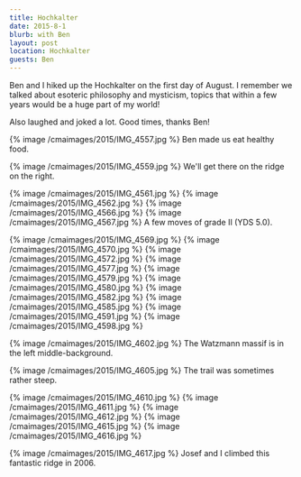 ```yaml
---
title: Hochkalter
date: 2015-8-1
blurb: with Ben
layout: post
location: Hochkalter
guests: Ben
---
```


Ben and I hiked up the Hochkalter on the first day of August.
I remember we talked about esoteric philosophy and mysticism,
topics that within a few years would be a huge part of my world!

Also laughed and joked a lot. Good times, thanks Ben!

{% image /cmaimages/2015/IMG_4557.jpg %}
Ben made us eat healthy food.

{% image /cmaimages/2015/IMG_4559.jpg %}
We'll get there on the ridge on the right.

{% image /cmaimages/2015/IMG_4561.jpg %}
{% image /cmaimages/2015/IMG_4562.jpg %}
{% image /cmaimages/2015/IMG_4566.jpg %}
{% image /cmaimages/2015/IMG_4567.jpg %}
A few moves of grade II (YDS 5.0).

{% image /cmaimages/2015/IMG_4569.jpg %}
{% image /cmaimages/2015/IMG_4570.jpg %}
{% image /cmaimages/2015/IMG_4572.jpg %}
{% image /cmaimages/2015/IMG_4577.jpg %}
{% image /cmaimages/2015/IMG_4579.jpg %}
{% image /cmaimages/2015/IMG_4580.jpg %}
{% image /cmaimages/2015/IMG_4582.jpg %}
{% image /cmaimages/2015/IMG_4585.jpg %}
{% image /cmaimages/2015/IMG_4591.jpg %}
{% image /cmaimages/2015/IMG_4598.jpg %}

{% image /cmaimages/2015/IMG_4602.jpg %}
The Watzmann massif is in the left middle-background.

{% image /cmaimages/2015/IMG_4605.jpg %}
The trail was sometimes rather steep.

{% image /cmaimages/2015/IMG_4610.jpg %}
{% image /cmaimages/2015/IMG_4611.jpg %}
{% image /cmaimages/2015/IMG_4612.jpg %}
{% image /cmaimages/2015/IMG_4615.jpg %}
{% image /cmaimages/2015/IMG_4616.jpg %}

{% image /cmaimages/2015/IMG_4617.jpg %}
Josef and I climbed this fantastic ridge in 2006.


